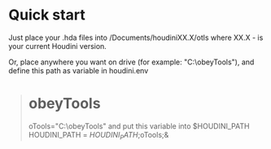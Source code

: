 # Quick start

Just place your .hda files into /Documents/houdiniXX.X/otls
where XX.X - is your current Houdini version.  
  
Or, place anywhere you want on drive (for example: "C:\obeyTools"), and define this path as variable in houdini.env 
> # obeyTools
> oTools="C:\obeyTools"
and put this variable into $HOUDINI_PATH
> HOUDINI_PATH = $HOUDINI_PATH;$oTools;&
